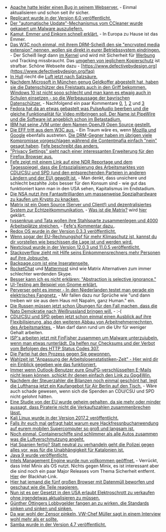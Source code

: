 * [Apache hatte leider einen Bug in seinem Webserver.](https://blog.fuzzing-project.org/60-Optionsbleed-HTTP-OPTIONS-method-can-leak-Apaches-server-memory.html) - Einmal aktualisieren und schon seit ihr sicher.
* [Replicant wurde in der Version 6.0 veröffentlicht.](https://www.pro-linux.de/news/1/25161/android-klon-replicant-60-aktualisiert.html)
* [Der "automatische Update"-Mechanismus vom CCleaner wurde gekapert um Malware auszuliefern.](https://blog.fefe.de/?ts=a7415076)
* [Kamut, Emmer und Einkorn schnell erklärt.](http://www.kraeuterallerlei.de/urgetreide-sorten-kamut-emmer-und-einkorn/) - In Europa zu Hause ist das Emmer.
* [Das W3C noch einmal, mit ihrem DRM-Scheiß den sie "encrypted media extension" nennen, wollen sie direkt in eurer Betriebssystem eindringen.](https://www.heise.de/newsticker/meldung/Kopierschutz-im-Browser-W3C-macht-Encrypted-Media-Extensions-zum-Standard-3834889.html) - Der Scheiß liegt dann [im Kernel](https://www.heise.de/forum/heise-online/News-Kommentare/Kopierschutz-im-Browser-W3C-macht-Encrypted-Media-Extensions-zum-Standard/Re-Kann-mal-jemand-mit-knappen-Worten-erklaeren-wie/posting-31062357/show/) und wird mit Sicherheit für [Werbung](https://www.heise.de/forum/heise-online/News-Kommentare/Kopierschutz-im-Browser-W3C-macht-Encrypted-Media-Extensions-zum-Standard/Was-bedeutet-das-fuer-Adblocker/posting-31061834/show/) und Tracking missbraucht. Das [umgehen von jeglichem Kopierschutz](https://www.heise.de/forum/heise-online/News-Kommentare/Kopierschutz-im-Browser-W3C-macht-Encrypted-Media-Extensions-zum-Standard/Re-Was-wird-wie-bisher-bei-jedem-Kopierschutz-wieder-passieren/posting-31062558/show/) ist strafbar. Schöne Webseite dazu - [https://www.defectivebydesign.org](https://www.defectivebydesign.org/faq)
* [In Hull](https://de.wikipedia.org/wiki/Kingston_upon_Hull) riecht die [Luft jetzt nach Salzsäure.](https://blog.fefe.de/?ts=a73fc895)
* [Nachdem Microsoft in München genug Geldkoffer abgestellt hat, haben sie die Datenschützer des Freistaats auch in den Griff bekommen. Windows 10 ist nicht sooo schlecht und man kann es etwaig auch in Schulen einsetzen - so die Werbeaussage der bayrischen Datenschützer.](https://www.heise.de/newsticker/meldung/Datenschuetzer-Unternehmen-koennen-Windows-10-Enterprise-datenschutzkonform-einsetzen-3835496.html) - Nachfolgend ein paar Kommentare [0](https://www.heise.de/forum/heise-online/News-Kommentare/Datenschuetzer-Unternehmen-koennen-Windows-10-Enterprise-datenschutzkonform-einsetzen/dass-sich-die-meisten-Datenuebertragungen-kontrollieren-lassen/posting-31068450/show/), [1](https://www.heise.de/forum/heise-online/News-Kommentare/Datenschuetzer-Unternehmen-koennen-Windows-10-Enterprise-datenschutzkonform-einsetzen/Ob-Datenschuetzer-in-NRW-oder-Berlin-zum-gleichen-Ergebnis-gekommen-waeren/posting-31068369/show/), [2](https://www.heise.de/forum/heise-online/News-Kommentare/Datenschuetzer-Unternehmen-koennen-Windows-10-Enterprise-datenschutzkonform-einsetzen/Der-Bericht-ist-fehlerhaft/posting-31068095/show/) und [3](https://www.heise.de/forum/heise-online/News-Kommentare/Datenschuetzer-Unternehmen-koennen-Windows-10-Enterprise-datenschutzkonform-einsetzen/Sinnfreier-Werbeartikel/posting-31067974/show/)
* [Fedora hat da an etwas gebastelt was PulseAudio beerben und die gleiche Funktionalität für Video mitbringen soll. Der Name ist PipeWire und die Software ist angeblich schon im Betastadium.](http://pipewire.org/)
* [IBM hat seine JVM unter dem Namen OpenJ9 Open Source gestellt.](https://www.pro-linux.de/news/1/25164/ibm-%C3%B6ffnet-seine-jvm.html)
* [Die EFF tritt aus dem W3C aus.](https://www.heise.de/ix/meldung/Protest-gegen-DRM-im-Browser-EFF-verabschiedet-sich-vom-W3C-3835127.html) - Ein Traum wäre es, wenn [Mozilla und Google](https://www.heise.de/forum/iX/News-Kommentare/Protest-gegen-DRM-im-Browser-EFF-verabschiedet-sich-vom-W3C/So-Mozilla-und-Chrome-jetzt-seit-cool/posting-31066248/show/) ebenfalls austreten. [Die DRM-Gegner haben im übrigen viele Kompromisse vorgeschlagen während die Contentmafia einfach "nein" gesagt haben](https://www.heise.de/forum/iX/News-Kommentare/Protest-gegen-DRM-im-Browser-EFF-verabschiedet-sich-vom-W3C/die-DRM-Gegner-machen-Kompromissvorschlaege-die-Befuerworter-bleiben-starrsinnig/posting-31065354/show/). [Fefe beschreibt das anders.](https://blog.fefe.de/?ts=a73e0942)
* ["Privacy Settings" sieht nach einer interessanten Erweiterung für den Firefox Browser aus.](https://addons.mozilla.org/en-US/firefox/addon/privacy-settings/)
* [Fefe zeigt mit einem Link auf eine NDR Reportage und dem Tagesspiegel, dass die Entsozialisierung des Arbeitsmarktes von CDU/CSU und SPD (und den entsprechenden Parteien in anderen Ländern und der EU) gewollt ist.](https://blog.fefe.de/?ts=a73ede7e) - Man denkt, dass unsichere und schlecht bezahlte Jobs besser für den Konsum sind - wie gut das funktioniert kann man in den USA sehen, Kapitalismus im Endstadium.
* [Die NSA nutzt ihre Fantasttrilliarden um massenweise Spezialhardware zu kaufen um Krypto zu knacken.](https://blog.fefe.de/?ts=a73ff836)
* [Matrix ist ein Open Source (Server und Client!) und dezentralisiertes System zur Echtzeitkommunikation.](https://matrix.org/) - [Was ist die Matrix?](https://matrix.org/docs/guides/faq.html#what-is-matrix) wird [hier](https://matrix.org/docs/guides/faq.html#what-is-matrix) geklärt.
* [tyssenkrup und Tata wollen ihre Stahlsparte zusammenlegen und 4000 Arbeitsplätze streichen.](http://www.tagesschau.de/wirtschaft/thyssen-tata-101.html) - [Fefe's Kommentar dazu.](https://blog.fefe.de/?ts=a73c6173).
* [Redox OS wurde in der Version 0.3.3 veröffentlicht.](http://www.phoronix.com/scan.php?page=news_item&px=Redox-OS-0.3.3)
* [Wenn sogar der EU-Rechnungshof für mehr Klimaschutz ist, kannst du dir vorstellen wie beschissen die Lage ist und werden wird.](https://www.heise.de/newsticker/meldung/EU-Rechnungshof-fordert-deutlich-mehr-Anstrengungen-zum-Klimaschutz-3836571.html)
* [Nextcloud wurde in der Version 12.0.3 und 11.0.5 veröffentlicht.](https://nextcloud.com/blog/nextcloud-updates-12.0.3-11.0.5-are-here/)
* [Stackoverflow zieht mit Hilfe seins Einkommensrechners mehr Personen auf ihre Jobsuche.](https://stackoverflow.com/jobs/salary)
* [Backpage.com ist eine Inseratenseite.](http://www.backpage.com/)
* [RocketChat](https://rocketchatlauncher.com/) und [Mattermost](https://about.mattermost.com/) sind wie Matrix Alternativen zum immer schlechter werdenden Skype.
* [Besser kann ich es nicht erklären: "Abstraction is selective ignorance."](https://opensource.com/article/17/9/architecting-future)
* [UI-Testing am Beispiel von Gnome erklärt.](https://opensource.com/article/17/9/paper-based-usability-testing)
* [Perverser geht es immer - In den Niederlanden testet man gerade ein elektrisches Fangnetz.](https://www.heise.de/newsticker/meldung/Elektrifizierte-Fischerei-Neue-Elektronetze-fuer-Fischkutter-3835390.html) - Mir fallen dazu nur Sprüche wie "und dann treiben wir sie aus dem Haus mit Napalm, ganz Human." ein.
* [Die Russen müssen jetzt schon Übungen für den Fall machen, dass die Nato Demokratie nach Weißrussland bringen will.](https://blog.fefe.de/?ts=a73f5564) - :-(
* [CDU/CSU und SPD geben jetzt schon einmal einen Ausblick auf ihre Flexibilisierung, also den weiteren Abbau von Arbeitnehmerrechnten, des Arbeitsmarktes.](https://www.lto.de/recht/hintergruende/h/bundestagswahl-2017-wahlprogramme-parteien-arbeitnehmer-familien-verbraucher) - Man darf dann rund um die Uhr für weniger Gehalt arbeiten.
* [ISP's arbeiten jetzt mit FinFisher zusammen um Malware unterzujubeln, wenn man etwas runterlädt. Da helfen nur Checksums und der Verbot vom Befolgen des HTTP Status Codes 307.](https://www.heise.de/security/meldung/FinFisher-Internetprovider-schieben-Spitzelopfern-Malware-unter-3837645.html)
* [Die Partei hat den Prozess gegen Sie gewonnen.](https://www.shz.de/deutschland-welt/politik/angedrohte-strafzahlung-die-partei-gewinnt-prozess-gegen-den-bundestag-id17891446.html)
* [Wahlzeit ist "Anpassung der Arbeitslosenstatistiken-Zeit" - Hier wird dir ein Einblick gegeben wie das funktioniert.](http://www.neopresse.com/wirtschaft/arbeitslosenstatistik-vor-bundestagswahl-arbeitsamt-massnahmen/)
* [Immer wenn Outlook-Benutzer eure GnuPG-verschlüsselten E-Mails nicht lesen können, schickt ihr denen einfach den Link zu Gpg4Win.](https://www.heise.de/ix/meldung/Verschluesselung-Gpg4win-3-0-haelt-sich-dezent-im-Hintergrund-3837176.html)
* [Nachdem der Steuerzahler die Bilanzen noch einmal geschönt hat, legt die Lufthansa jetzt ein Kaufangebot für Air Berlin auf den Tisch.](https://www.lto.de/recht/kanzleien-unternehmen/k/lufthansa-legt-angebot-fuer-air-berlin-vor/) - Wäre auch schade gewesen, wenn sich die Spenden an CDU/CSU und SPD nicht gelohnt hätten.
* [Eine Studie von der EU wurde geheim gehalten, da sie mehr oder minder aussagt, dass Piraterie nicht die Verkaufszahlen zusammenbrechen lässt.](https://www.heise.de/newsticker/meldung/Auswirkungen-von-Raubkopien-EU-Kommission-unterdrueckt-Piraterie-Studie-3837330.html)
* [Kali Linux wurde in der Version 2017.2 veröffentlicht.](https://www.pro-linux.de/news/1/25174/kali-linux-20172-mit-neuen-werkzeugen-ver%C3%B6ffentlicht.html)
* [Falls ihr euch mal gefragt habt warum eure Hackfressnbuchanwendung auf eurem mobilen Supercomputer so groß und langsam ist.](https://www.columbia.edu/~ng2573/zuggybuggy_is_2scale4ios.pdf)
* [Noch einmal, Containerschiffe sind schlimmer als alle Autos zusammen was die Luftverschmutzung angeht.](https://blog.fefe.de/?ts=a73c0c0c)
* [Hat Spanien fertig? Statt neutral zu verhandeln geht die Polizei gegen alles vor, was für die Unabhängigkeit für Katalonien ist.](https://blog.fefe.de/?ts=a73c0a0b)
* [Java 9 wurde veröffentlicht.](https://www.heise.de/developer/meldung/Java-9-ist-fertig-3837080.html)
* [Intels Management Engine wurde nun vollkommen geöffnet.](https://www.heise.de/security/meldung/Intel-Management-Engine-gehackt-3837239.html) - Verrückt, dass Intel Minix als OS nutzt. Nichts gegen Minix, es ist interessant aber die sind noch ein paar Major Releases vom Thema Sicherheit entfernt. [Hier](https://www.blackhat.com/eu-17/briefings/schedule/#how-to-hack-a-turned-off-computer-or-running-unsigned-code-in-intel-management-engine-8668) der Blackhat-Link.
* [Hier hat jemand die fünf großen Browser mit Datenmüll beworfen und geschaut wie die Teile reagieren.](https://blog.fefe.de/?ts=a73acb09)
* [Nun ist es per Gesetzt in den USA erlaubt Elektroschrott zu verkaufen ohne irgendetwas aktualisieren zu müssen.](https://blog.fefe.de/?ts=a73ad618)
* [Günther Öttingers Lobbygelder fangen an zu wirken, die Standards sinken und sinken und sinken.](https://www.heise.de/newsticker/meldung/Gastbeitrag-EU-erschwert-Telefonanbieterwechsel-fuer-immer-Telekom-3837793.html)
* [Da war wohl der Zensor pinkeln, VW-Chef Müller sagt in einem Interview wohl mehr als er sollte.](https://blog.fefe.de/?ts=a73a0e90)
* [Samba wurde in der Version 4.7 veröffentlicht.](https://www.heise.de/ix/meldung/Fileserver-und-Domain-Controller-Samba-4-7-erschienen-3838204.html)
